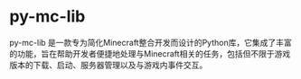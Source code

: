 # py-mc-lib
py-mc-lib 是一款专为简化Minecraft整合开发而设计的Python库，它集成了丰富的功能，旨在帮助开发者便捷地处理与Minecraft相关的任务，包括但不限于游戏版本的下载、启动、服务器管理以及与游戏内事件交互。
